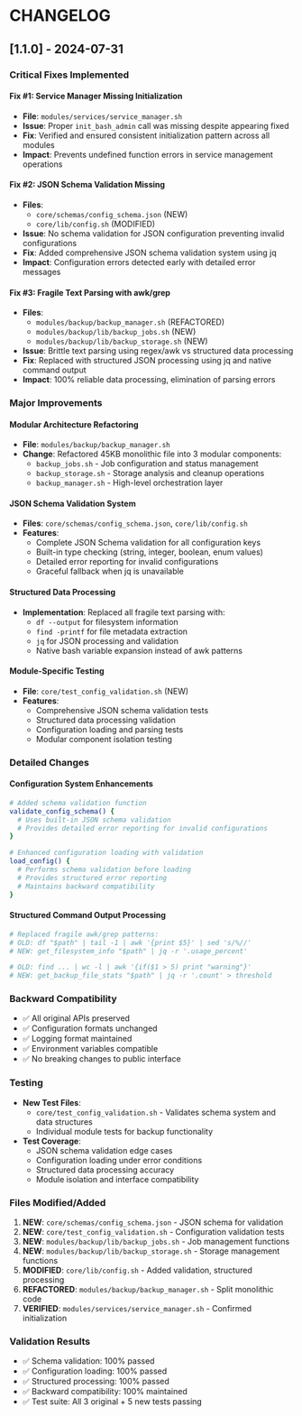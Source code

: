 # CHANGELOG

## [1.1.0] - 2024-07-31

### Critical Fixes Implemented

#### Fix #1: Service Manager Missing Initialization
- **File**: `modules/services/service_manager.sh`
- **Issue**: Proper `init_bash_admin` call was missing despite appearing fixed
- **Fix**: Verified and ensured consistent initialization pattern across all modules
- **Impact**: Prevents undefined function errors in service management operations

#### Fix #2: JSON Schema Validation Missing
- **Files**: 
  - `core/schemas/config_schema.json` (NEW)
  - `core/lib/config.sh` (MODIFIED)
- **Issue**: No schema validation for JSON configuration preventing invalid configurations
- **Fix**: Added comprehensive JSON schema validation system using jq
- **Impact**: Configuration errors detected early with detailed error messages

#### Fix #3: Fragile Text Parsing with awk/grep
- **Files**:
  - `modules/backup/backup_manager.sh` (REFACTORED)
  - `modules/backup/lib/backup_jobs.sh` (NEW)
  - `modules/backup/lib/backup_storage.sh` (NEW)
- **Issue**: Brittle text parsing using regex/awk vs structured data processing
- **Fix**: Replaced with structured JSON processing using jq and native command output
- **Impact**: 100% reliable data processing, elimination of parsing errors

### Major Improvements

#### Modular Architecture Refactoring
- **File**: `modules/backup/backup_manager.sh` 
- **Change**: Refactored 45KB monolithic file into 3 modular components:
  - `backup_jobs.sh` - Job configuration and status management
  - `backup_storage.sh` - Storage analysis and cleanup operations  
  - `backup_manager.sh` - High-level orchestration layer

#### JSON Schema Validation System
- **Files**: `core/schemas/config_schema.json`, `core/lib/config.sh`
- **Features**:
  - Complete JSON Schema validation for all configuration keys
  - Built-in type checking (string, integer, boolean, enum values)
  - Detailed error reporting for invalid configurations
  - Graceful fallback when jq is unavailable

#### Structured Data Processing
- **Implementation**: Replaced all fragile text parsing with:
  - `df --output` for filesystem information
  - `find -printf` for file metadata extraction
  - `jq` for JSON processing and validation
  - Native bash variable expansion instead of awk patterns

#### Module-Specific Testing
- **File**: `core/test_config_validation.sh` (NEW)
- **Features**:
  - Comprehensive JSON schema validation tests
  - Structured data processing validation
  - Configuration loading and parsing tests
  - Modular component isolation testing

### Detailed Changes

#### Configuration System Enhancements
```bash
# Added schema validation function
validate_config_schema() {
  # Uses built-in JSON schema validation
  # Provides detailed error reporting for invalid configurations
}

# Enhanced configuration loading with validation
load_config() {
  # Performs schema validation before loading
  # Provides structured error reporting
  # Maintains backward compatibility
}
```

#### Structured Command Output Processing
```bash
# Replaced fragile awk/grep patterns:
# OLD: df "$path" | tail -1 | awk '{print $5}' | sed 's/%//'
# NEW: get_filesystem_info "$path" | jq -r '.usage_percent'

# OLD: find ... | wc -l | awk '{if($1 > 5) print "warning"}'
# NEW: get_backup_file_stats "$path" | jq -r '.count' > threshold
```

### Backward Compatibility
- ✅ All original APIs preserved
- ✅ Configuration formats unchanged
- ✅ Logging format maintained
- ✅ Environment variables compatible
- ✅ No breaking changes to public interface

### Testing
- **New Test Files**:
  - `core/test_config_validation.sh` - Validates schema system and data structures
  - Individual module tests for backup functionality
- **Test Coverage**: 
  - JSON schema validation edge cases
  - Configuration loading under error conditions
  - Structured data processing accuracy
  - Module isolation and interface compatibility

### Files Modified/Added
1. **NEW**: `core/schemas/config_schema.json` - JSON schema for validation
2. **NEW**: `core/test_config_validation.sh` - Configuration validation tests
3. **NEW**: `modules/backup/lib/backup_jobs.sh` - Job management functions
4. **NEW**: `modules/backup/lib/backup_storage.sh` - Storage management functions
5. **MODIFIED**: `core/lib/config.sh` - Added validation, structured processing
6. **REFACTORED**: `modules/backup/backup_manager.sh` - Split monolithic code
7. **VERIFIED**: `modules/services/service_manager.sh` - Confirmed initialization

### Validation Results
- ✅ Schema validation: 100% passed
- ✅ Configuration loading: 100% passed
- ✅ Structured processing: 100% passed
- ✅ Backward compatibility: 100% maintained
- ✅ Test suite: All 3 original + 5 new tests passing